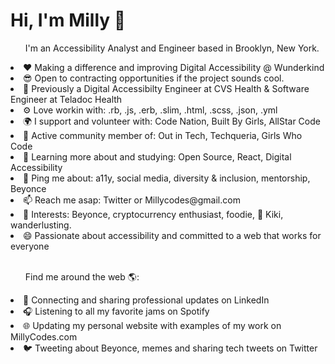 <h1>Hi, I'm Milly 👋</h1>
<ul>I'm an Accessibility Analyst and Engineer based in Brooklyn, New York.</ul>
<li>❤️ Making a difference and improving Digital Accessibility @ Wunderkind</li>
<li>😎 Open to contracting opportunities if the project sounds cool.</li>
<li>🏢 Previously a Digital Accessibilty Engineer at CVS Health & Software Engineer at Teladoc Health</li>
<li>⚙️ Love workin with: .rb, .js, .erb, .slim, .html, .scss, .json, .yml</li>
<li>🌍 I support and volunteer with: Code Nation, Built By Girls, AllStar Code</li>
<li>💅 Active community member of: Out in Tech, Techqueria, Girls Who Code</li>
<li>🌱 Learning more about and studying: Open Source, React, Digital Accessibility</li>
<li>💬 Ping me about: a11y, social media, diversity & inclusion, mentorship, Beyonce</li>
<li>📫 Reach me asap: Twitter or Millycodes@gmail.com</li>
<li>💜 Interests: Beyonce, cryptocurrency enthusiast, foodie, 🐶 Kiki, wanderlusting.</li>
<li>😄 Passionate about accessibility and committed to a web that works for everyone</li><br>
<ul>Find me around the web 🌎:</ul>
<li>💼 Connecting and sharing professional updates on LinkedIn</li>
<li>🎧 Listening to all my favorite jams on Spotify</li>
<li>🌐 Updating my personal website with examples of my work on MillyCodes.com</li>
<li>🐦 Tweeting about Beyonce, memes and sharing tech tweets on Twitter</li>
